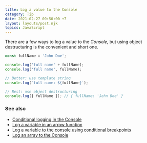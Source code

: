 ```yaml
---
title: Log a value to the Console
category: Tip
date: 2021-02-27 09:50:00 +7
layout: layouts/post.njk
topics: JavaScript
---
```


There are a few ways to log a value to the _Console_, but using object destructuring is the convenient and short one.

```js
const fullName = 'John Doe';

console.log('full name' + fullName);
console.log('full name', fullName);

// Better: use template string
console.log(`full name: ${fullName}`);

// Best: use object destructuring
console.log({ fullName }); // { fullName: 'John Doe' }
```

### See also

-   [Conditional logging in the Console](/conditional-logging-in-the-console.html)
-   [Log a variable in an arrow function](/log-a-variable-in-an-arrow-function.html)
-   [Log a variable to the console using conditional breakpoints](/log-a-variable-to-the-console-using-conditional-breakpoints.html)
-   [Log an array to the Console](/log-an-array-to-the-console.html)
